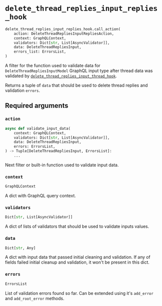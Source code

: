 # `delete_thread_replies_input_replies_hook`

```python
delete_thread_replies_input_replies_hook.call_action(
    action: DeleteThreadRepliesInputRepliesAction,
    context: GraphQLContext,
    validators: Dict[str, List[AsyncValidator]],
    data: DeleteThreadRepliesInput,
    errors_list: ErrorsList,
)
```

A filter for the function used to validate data for `DeleteThreadRepliesInputModel` GraphQL input type after thread data was validated by [`delete_thread_replies_input_thread_hook`](./delete-thread-replies-input-thread-hook.md).

Returns a tuple of `data` that should be used to delete thread replies and validation `errors`.


## Required arguments

### `action`

```python
async def validate_input_data(
    context: GraphQLContext,
    validators: Dict[str, List[AsyncValidator]],
    data: DeleteThreadRepliesInput,
    errors: ErrorsList,
) -> Tuple[DeleteThreadRepliesInput, ErrorsList]:
    ...
```

Next filter or built-in function used to validate input data.


### `context`

```python
GraphQLContext
```

A dict with GraphQL query context.


### `validators`

```python
Dict[str, List[AsyncValidator]]
```

A dict of lists of validators that should be used to validate inputs values.


### `data`

```python
Dict[str, Any]
```

A dict with input data that passed initial cleaning and validation. If any of fields failed initial cleanup and validation, it won't be present in this dict.


### `errors`

```python
ErrorsList
```

List of validation errors found so far. Can be extended using it's `add_error` and `add_root_error` methods.